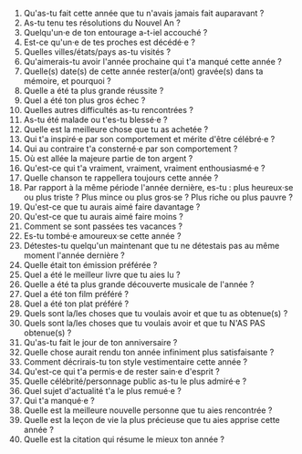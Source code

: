 1. Qu'as-tu fait cette année que tu n'avais jamais fait auparavant ?
2. As-tu tenu tes résolutions du Nouvel An ?
3. Quelqu'un·e de ton entourage a-t-iel accouché ?
4. Est-ce qu'un·e de tes proches est décédé·e ?
5. Quelles villes/états/pays as-tu visités ?
6. Qu'aimerais-tu avoir l'année prochaine qui t'a manqué cette année ?
7. Quelle(s) date(s) de cette année rester(a/ont) gravée(s) dans ta mémoire, et pourquoi ?
8. Quelle a été ta plus grande réussite ?
9. Quel a été ton plus gros échec ?
10. Quelles autres difficultés as-tu rencontrées ?
11. As-tu été malade ou t'es-tu blessé·e ?
12. Quelle est la meilleure chose que tu as achetée ?
13. Qui t'a inspiré·e par son comportement et mérite d'être célébré·e ?
14. Qui au contraire t'a consterné·e par son comportement ?
15. Où est allée la majeure partie de ton argent ?
16. Qu'est-ce qui t'a vraiment, vraiment, vraiment enthousiasmé·e ?
17. Quelle chanson te rappellera toujours cette année ?
18. Par rapport à la même période l'année dernière, es-tu : plus heureux·se ou plus triste ? Plus mince ou plus gros·se ? Plus riche ou plus pauvre ?
19. Qu'est-ce que tu aurais aimé faire davantage ?
20. Qu'est-ce que tu aurais aimé faire moins ?
21. Comment se sont passées tes vacances ?
22. Es-tu tombé·e amoureux·se cette année ?
23. Détestes-tu quelqu'un maintenant que tu ne détestais pas au même moment l'année dernière ?
24. Quelle était ton émission préférée ?
25. Quel a été le meilleur livre que tu aies lu ?
26. Quelle a été ta plus grande découverte musicale de l'année ?
27. Quel a été ton film préféré ?
28. Quel a été ton plat préféré ?
29. Quels sont la/les choses que tu voulais avoir et que tu as obtenue(s) ?
30. Quels sont la/les choses que tu voulais avoir et que tu N'AS PAS obtenue(s) ?
31. Qu'as-tu fait le jour de ton anniversaire ?
32. Quelle chose aurait rendu ton année infiniment plus satisfaisante ?
33. Comment décrirais-tu ton style vestimentaire cette année ?
34. Qu'est-ce qui t'a permis·e de rester sain·e d'esprit ?
35. Quelle célébrité/personnage public as-tu le plus admiré·e ?
36. Quel sujet d'actualité t'a le plus remué·e ?
37. Qui t'a manqué·e ?
38. Quelle est la meilleure nouvelle personne que tu aies rencontrée ?
39. Quelle est la leçon de vie la plus précieuse que tu aies apprise cette année ?
40. Quelle est la citation qui résume le mieux ton année ?
